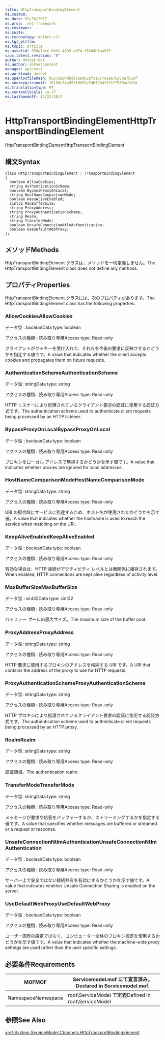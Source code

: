 ```yaml
---
title: HttpTransportBindingElement
ms.custom: 
ms.date: 03/30/2017
ms.prod: .net-framework
ms.reviewer: 
ms.suite: 
ms.technology: dotnet-clr
ms.tgt_pltfrm: 
ms.topic: article
ms.assetid: 088a7bce-6bb2-4839-ad74-f68d4b1aa0f9
caps.latest.revision: "8"
author: dotnet-bot
ms.author: dotnetcontent
manager: wpickett
ms.workload: dotnet
ms.openlocfilehash: b6370284dbd9c680b29f315c791ea76356e7b36f
ms.sourcegitcommit: 16186c34a957fdd52e5db7294f291f7530ac9d24
ms.translationtype: MT
ms.contentlocale: ja-JP
ms.lasthandoff: 12/22/2017
---
```

# <a name="httptransportbindingelement"></a><span data-ttu-id="29547-102">HttpTransportBindingElement</span><span class="sxs-lookup"><span data-stu-id="29547-102">HttpTransportBindingElement</span></span>
<span data-ttu-id="29547-103">HttpTransportBindingElement</span><span class="sxs-lookup"><span data-stu-id="29547-103">HttpTransportBindingElement</span></span>  
  
## <a name="syntax"></a><span data-ttu-id="29547-104">構文</span><span class="sxs-lookup"><span data-stu-id="29547-104">Syntax</span></span>  
  
```  
class HttpTransportBindingElement : TransportBindingElement  
{  
  boolean AllowCookies;  
  string AuthenticationScheme;  
  boolean BypassProxyOnLocal;  
  string HostNameComparisonMode;  
  boolean KeepAliveEnabled;  
  sint32 MaxBufferSize;  
  string ProxyAddress;  
  string ProxyAuthenticationScheme;  
  string Realm;  
  string TransferMode;  
  boolean UnsafeConnectionNtlmAuthentication;  
  boolean UseDefaultWebProxy;  
};  
```  
  
## <a name="methods"></a><span data-ttu-id="29547-105">メソッド</span><span class="sxs-lookup"><span data-stu-id="29547-105">Methods</span></span>  
 <span data-ttu-id="29547-106">HttpTransportBindingElement クラスは、メソッドを一切定義しません。</span><span class="sxs-lookup"><span data-stu-id="29547-106">The HttpTransportBindingElement class does not define any methods.</span></span>  
  
## <a name="properties"></a><span data-ttu-id="29547-107">プロパティ</span><span class="sxs-lookup"><span data-stu-id="29547-107">Properties</span></span>  
 <span data-ttu-id="29547-108">HttpTransportBindingElement クラスには、次のプロパティがあります。</span><span class="sxs-lookup"><span data-stu-id="29547-108">The HttpTransportBindingElement class has the following properties:</span></span>  
  
### <a name="allowcookies"></a><span data-ttu-id="29547-109">AllowCookies</span><span class="sxs-lookup"><span data-stu-id="29547-109">AllowCookies</span></span>  
 <span data-ttu-id="29547-110">データ型 : boolean</span><span class="sxs-lookup"><span data-stu-id="29547-110">Data type: boolean</span></span>  
  
 <span data-ttu-id="29547-111">アクセスの種類 : 読み取り専用</span><span class="sxs-lookup"><span data-stu-id="29547-111">Access type: Read-only</span></span>  
  
 <span data-ttu-id="29547-112">クライアントがクッキーを受け入れて、それらを今後の要求に反映させるかどうかを指定する値です。</span><span class="sxs-lookup"><span data-stu-id="29547-112">A value that indicates whether the client accepts cookies and propagates them on future requests.</span></span>  
  
### <a name="authenticationscheme"></a><span data-ttu-id="29547-113">AuthenticationScheme</span><span class="sxs-lookup"><span data-stu-id="29547-113">AuthenticationScheme</span></span>  
 <span data-ttu-id="29547-114">データ型: string</span><span class="sxs-lookup"><span data-stu-id="29547-114">Data type: string</span></span>  
  
 <span data-ttu-id="29547-115">アクセスの種類 : 読み取り専用</span><span class="sxs-lookup"><span data-stu-id="29547-115">Access type: Read-only</span></span>  
  
 <span data-ttu-id="29547-116">HTTP リスナーにより処理されているクライアント要求の認証に使用する認証方式です。</span><span class="sxs-lookup"><span data-stu-id="29547-116">The authentication scheme used to authenticate client requests being processed by an HTTP listener.</span></span>  
  
### <a name="bypassproxyonlocal"></a><span data-ttu-id="29547-117">BypassProxyOnLocal</span><span class="sxs-lookup"><span data-stu-id="29547-117">BypassProxyOnLocal</span></span>  
 <span data-ttu-id="29547-118">データ型 : boolean</span><span class="sxs-lookup"><span data-stu-id="29547-118">Data type: boolean</span></span>  
  
 <span data-ttu-id="29547-119">アクセスの種類 : 読み取り専用</span><span class="sxs-lookup"><span data-stu-id="29547-119">Access type: Read-only</span></span>  
  
 <span data-ttu-id="29547-120">プロキシをローカル アドレスで無視するかどうかを示す値です。</span><span class="sxs-lookup"><span data-stu-id="29547-120">A value that indicates whether proxies are ignored for local addresses.</span></span>  
  
### <a name="hostnamecomparisonmode"></a><span data-ttu-id="29547-121">HostNameComparisonMode</span><span class="sxs-lookup"><span data-stu-id="29547-121">HostNameComparisonMode</span></span>  
 <span data-ttu-id="29547-122">データ型: string</span><span class="sxs-lookup"><span data-stu-id="29547-122">Data type: string</span></span>  
  
 <span data-ttu-id="29547-123">アクセスの種類 : 読み取り専用</span><span class="sxs-lookup"><span data-stu-id="29547-123">Access type: Read-only</span></span>  
  
 <span data-ttu-id="29547-124">URI の照合時にサービスに到達するため、ホスト名が使用されたかどうかを示す値。</span><span class="sxs-lookup"><span data-stu-id="29547-124">A value that indicates whether the hostname is used to reach the service when matching on the URI.</span></span>  
  
### <a name="keepaliveenabled"></a><span data-ttu-id="29547-125">KeepAliveEnabled</span><span class="sxs-lookup"><span data-stu-id="29547-125">KeepAliveEnabled</span></span>  
 <span data-ttu-id="29547-126">データ型 : boolean</span><span class="sxs-lookup"><span data-stu-id="29547-126">Data type: boolean</span></span>  
  
 <span data-ttu-id="29547-127">アクセスの種類 : 読み取り専用</span><span class="sxs-lookup"><span data-stu-id="29547-127">Access type: Read-only</span></span>  
  
 <span data-ttu-id="29547-128">有効な場合は、HTTP 接続がアクティビティ レベルとは無関係に維持されます。</span><span class="sxs-lookup"><span data-stu-id="29547-128">When enabled, HTTP connections are kept alive regardless of activity level.</span></span>  
  
### <a name="maxbuffersize"></a><span data-ttu-id="29547-129">MaxBufferSize</span><span class="sxs-lookup"><span data-stu-id="29547-129">MaxBufferSize</span></span>  
 <span data-ttu-id="29547-130">データ型 : sint32</span><span class="sxs-lookup"><span data-stu-id="29547-130">Data type: sint32</span></span>  
  
 <span data-ttu-id="29547-131">アクセスの種類 : 読み取り専用</span><span class="sxs-lookup"><span data-stu-id="29547-131">Access type: Read-only</span></span>  
  
 <span data-ttu-id="29547-132">バッファー プールの最大サイズ。</span><span class="sxs-lookup"><span data-stu-id="29547-132">The maximum size of the buffer pool.</span></span>  
  
### <a name="proxyaddress"></a><span data-ttu-id="29547-133">ProxyAddress</span><span class="sxs-lookup"><span data-stu-id="29547-133">ProxyAddress</span></span>  
 <span data-ttu-id="29547-134">データ型: string</span><span class="sxs-lookup"><span data-stu-id="29547-134">Data type: string</span></span>  
  
 <span data-ttu-id="29547-135">アクセスの種類 : 読み取り専用</span><span class="sxs-lookup"><span data-stu-id="29547-135">Access type: Read-only</span></span>  
  
 <span data-ttu-id="29547-136">HTTP 要求に使用するプロキシのアドレスを格納する URI です。</span><span class="sxs-lookup"><span data-stu-id="29547-136">A URI that contains the address of the proxy to use for HTTP requests.</span></span>  
  
### <a name="proxyauthenticationscheme"></a><span data-ttu-id="29547-137">ProxyAuthenticationScheme</span><span class="sxs-lookup"><span data-stu-id="29547-137">ProxyAuthenticationScheme</span></span>  
 <span data-ttu-id="29547-138">データ型: string</span><span class="sxs-lookup"><span data-stu-id="29547-138">Data type: string</span></span>  
  
 <span data-ttu-id="29547-139">アクセスの種類 : 読み取り専用</span><span class="sxs-lookup"><span data-stu-id="29547-139">Access type: Read-only</span></span>  
  
 <span data-ttu-id="29547-140">HTTP プロキシにより処理されているクライアント要求の認証に使用する認証方式です。</span><span class="sxs-lookup"><span data-stu-id="29547-140">The authentication scheme used to authenticate client requests being processed by an HTTP proxy.</span></span>  
  
### <a name="realm"></a><span data-ttu-id="29547-141">Realm</span><span class="sxs-lookup"><span data-stu-id="29547-141">Realm</span></span>  
 <span data-ttu-id="29547-142">データ型: string</span><span class="sxs-lookup"><span data-stu-id="29547-142">Data type: string</span></span>  
  
 <span data-ttu-id="29547-143">アクセスの種類 : 読み取り専用</span><span class="sxs-lookup"><span data-stu-id="29547-143">Access type: Read-only</span></span>  
  
 <span data-ttu-id="29547-144">認証領域。</span><span class="sxs-lookup"><span data-stu-id="29547-144">The authentication realm.</span></span>  
  
### <a name="transfermode"></a><span data-ttu-id="29547-145">TransferMode</span><span class="sxs-lookup"><span data-stu-id="29547-145">TransferMode</span></span>  
 <span data-ttu-id="29547-146">データ型: string</span><span class="sxs-lookup"><span data-stu-id="29547-146">Data type: string</span></span>  
  
 <span data-ttu-id="29547-147">アクセスの種類 : 読み取り専用</span><span class="sxs-lookup"><span data-stu-id="29547-147">Access type: Read-only</span></span>  
  
 <span data-ttu-id="29547-148">メッセージが要求や応答をバッファーするか、ストリーミングするかを指定する値です。</span><span class="sxs-lookup"><span data-stu-id="29547-148">A value that specifies whether messages are buffered or streamed or a request or response.</span></span>  
  
### <a name="unsafeconnectionntlmauthentication"></a><span data-ttu-id="29547-149">UnsafeConnectionNtlmAuthentication</span><span class="sxs-lookup"><span data-stu-id="29547-149">UnsafeConnectionNtlmAuthentication</span></span>  
 <span data-ttu-id="29547-150">データ型 : boolean</span><span class="sxs-lookup"><span data-stu-id="29547-150">Data type: boolean</span></span>  
  
 <span data-ttu-id="29547-151">アクセスの種類 : 読み取り専用</span><span class="sxs-lookup"><span data-stu-id="29547-151">Access type: Read-only</span></span>  
  
 <span data-ttu-id="29547-152">サーバー上で安全ではない接続共有を有効にするかどうかを示す値です。</span><span class="sxs-lookup"><span data-stu-id="29547-152">A value that indicates whether Unsafe Connection Sharing is enabled on the server.</span></span>  
  
### <a name="usedefaultwebproxy"></a><span data-ttu-id="29547-153">UseDefaultWebProxy</span><span class="sxs-lookup"><span data-stu-id="29547-153">UseDefaultWebProxy</span></span>  
 <span data-ttu-id="29547-154">データ型 : boolean</span><span class="sxs-lookup"><span data-stu-id="29547-154">Data type: boolean</span></span>  
  
 <span data-ttu-id="29547-155">アクセスの種類 : 読み取り専用</span><span class="sxs-lookup"><span data-stu-id="29547-155">Access type: Read-only</span></span>  
  
 <span data-ttu-id="29547-156">ユーザー固有の設定ではなく、コンピューター全体のプロキシ設定を使用するかどうかを示す値です。</span><span class="sxs-lookup"><span data-stu-id="29547-156">A value that indicates whether the machine-wide proxy settings are used rather than the user specific settings.</span></span>  
  
## <a name="requirements"></a><span data-ttu-id="29547-157">必要条件</span><span class="sxs-lookup"><span data-stu-id="29547-157">Requirements</span></span>  
  
|<span data-ttu-id="29547-158">MOF</span><span class="sxs-lookup"><span data-stu-id="29547-158">MOF</span></span>|<span data-ttu-id="29547-159">Servicemodel.mof にて宣言済み。</span><span class="sxs-lookup"><span data-stu-id="29547-159">Declared in Servicemodel.mof.</span></span>|  
|---------|-----------------------------------|  
|<span data-ttu-id="29547-160">Namespace</span><span class="sxs-lookup"><span data-stu-id="29547-160">Namespace</span></span>|<span data-ttu-id="29547-161">root\ServiceModel で定義</span><span class="sxs-lookup"><span data-stu-id="29547-161">Defined in root\ServiceModel</span></span>|  
  
## <a name="see-also"></a><span data-ttu-id="29547-162">参照</span><span class="sxs-lookup"><span data-stu-id="29547-162">See Also</span></span>  
 <xref:System.ServiceModel.Channels.HttpTransportBindingElement>
